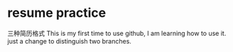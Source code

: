 # resume practice
三种简历格式
This is my first time to use github, I am learning how to use it.
just a change to distinguish two branches.

